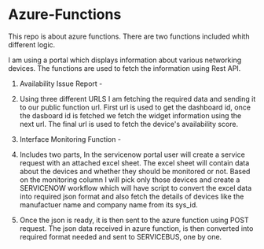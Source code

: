# Azure-Functions
This repo is about azure functions.
There are two functions included whith different logic.

I am using a portal which displays information about various networking devices. The functions are used to fetch the information using Rest API.

1. Availability Issue Report - 
  1. Using three different URLS I am fetching the required data and sending it to our public function url.
  First url is used to get the dashboard id, once the dasboard id is fetched we fetch the widget information using the next url. The final url is used to fetch the device's availability score.
  
2. Interface Monitoring Function -
  1. Includes two parts, In the servicenow portal user will create a service request with an attached excel sheet. The excel sheet will contain data about the devices and whether
  they should be monitored or not. Based on the monitoring column I will pick only those devices and create a SERVICENOW workflow which will have script to convert the excel data into
  required json format and also fetch the details of devices like the manufactuer name and company name from its sys_id.
  
  2. Once the json is ready, it is then sent to the azure function using POST request. The json data received in azure function, is then converted into required format needed and
  sent to SERVICEBUS, one by one.
